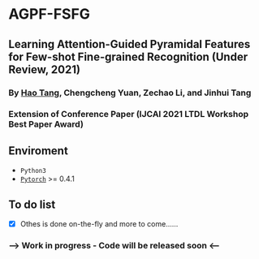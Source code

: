 # AGPF-FSFG

## Learning Attention-Guided Pyramidal Features for Few-shot Fine-grained Recognition (Under Review, 2021)
### By [Hao Tang](https://cser-tang-hao.github.io/), Chengcheng Yuan, Zechao Li, and Jinhui Tang
### Extension of Conference Paper (IJCAI 2021 LTDL Workshop Best Paper Award)
## Enviroment
 - `Python3`
 - [`Pytorch`](http://pytorch.org/) >= 0.4.1 


## To do list
- [x] Othes is done on-the-fly and more to come......


### --> Work in progress - Code will be released soon <--
